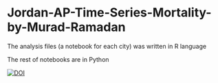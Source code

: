 # Jordan-AP-Time-Series-Mortality-by-Murad-Ramadan

The analysis files (a notebook for each city) was written in R language

The rest of notebooks are in Python


[![DOI](https://zenodo.org/badge/DOI/10.5281/zenodo.17409719.svg)](https://doi.org/10.5281/zenodo.17409719)
